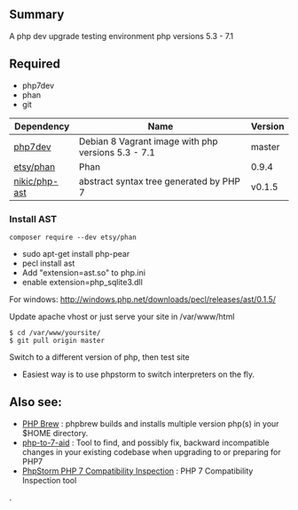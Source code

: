 ## Summary
A php dev upgrade testing environment php versions 5.3 - 7.1

## Required
- php7dev
- phan
- git

| Dependency   |      Name      |  Version |
|----------|-------------|------|
| [php7dev](https://github.com/rlerdorf/php7dev) |  Debian 8 Vagrant image with php versions 5.3 - 7.1 | master |
| [etsy/phan](https://github.com/etsy/phan) |    Phan    |   0.9.4 |
| [nikic/php-ast](https://github.com/nikic/php-ast) | abstract syntax tree generated by PHP 7 |    v0.1.5 |

### Install AST 
`composer require --dev etsy/phan`
- sudo apt-get install php-pear
- pecl install ast
- Add "extension=ast.so" to php.ini
- enable extension=php_sqlite3.dll

For windows: http://windows.php.net/downloads/pecl/releases/ast/0.1.5/

Update apache vhost or just serve your site in /var/www/html
```
$ cd /var/www/yoursite/
$ git pull origin master
```
Switch to a different version of php, then test site
- Easiest way is to use phpstorm to switch interpreters on the fly.

## Also see:
- [PHP Brew](https://github.com/phpbrew/phpbrew) : phpbrew builds and installs multiple version php(s) in your $HOME directory. 
- [php-to-7-aid](https://github.com/gisostallenberg/php-to-7-aid) : Tool to find, and possibly fix, backward incompatible changes in your existing codebase when upgrading to or preparing for PHP7
- [PhpStorm PHP 7 Compatibility Inspection](https://www.jetbrains.com/phpstorm) : PHP 7 Compatibility Inspection tool


.
